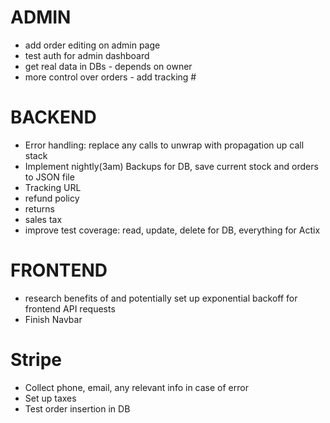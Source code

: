 # ADMIN
- add order editing on admin page
- test auth for admin dashboard
- get real data in DBs - depends on owner
- more control over orders - add tracking #

# BACKEND
- Error handling: replace any calls to unwrap with propagation up call stack
- Implement nightly(3am) Backups for DB, save current stock and orders to JSON file
- Tracking URL
- refund policy 
- returns 
- sales tax
- improve test coverage: read, update, delete for DB, everything for Actix

# FRONTEND
- research benefits of and potentially set up exponential backoff for frontend API requests
- Finish Navbar 

# Stripe 
- Collect phone, email, any relevant info in case of error
- Set up taxes
- Test order insertion in DB